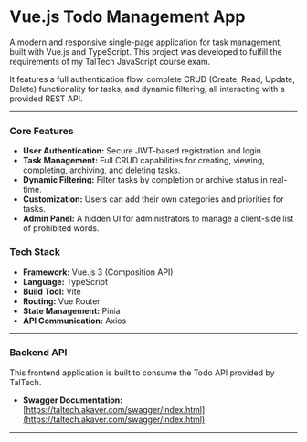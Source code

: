 # Vue.js Todo Management App

A modern and responsive single-page application for task management, built with Vue.js and TypeScript. This project was developed to fulfill the requirements of my TalTech JavaScript course exam.

It features a full authentication flow, complete CRUD (Create, Read, Update, Delete) functionality for tasks, and dynamic filtering, all interacting with a provided REST API.

---

### Core Features

-   **User Authentication:** Secure JWT-based registration and login.
-   **Task Management:** Full CRUD capabilities for creating, viewing, completing, archiving, and deleting tasks.
-   **Dynamic Filtering:** Filter tasks by completion or archive status in real-time.
-   **Customization:** Users can add their own categories and priorities for tasks.
-   **Admin Panel:** A hidden UI for administrators to manage a client-side list of prohibited words.

### Tech Stack

-   **Framework:** Vue.js 3 (Composition API)
-   **Language:** TypeScript
-   **Build Tool:** Vite
-   **Routing:** Vue Router
-   **State Management:** Pinia
-   **API Communication:** Axios

---

### Backend API

This frontend application is built to consume the Todo API provided by TalTech.

-   **Swagger Documentation:** [https://taltech.akaver.com/swagger/index.html](https://taltech.akaver.com/swagger/index.html)

---
